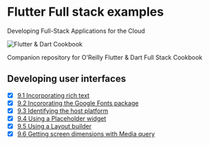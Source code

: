 
# Flutter Full stack examples

Developing Full-Stack Applications for the Cloud

![Flutter & Dart Cookbook](https://github.com/rosera/flutter-and-dart-cookbook/blob/main/images/flutter-dart-cookbook-sml.png "Flutter & Dart Cookbook")

Companion repository for O'Reilly Flutter & Dart Full Stack Cookbook

## Developing user interfaces 

- [x] [9.1 Incorporating rich text](https://github.com/rosera/flutter-and-dart-cookbook/blob/main/ch09/ex9-1.md)
- [x] [9.2 Incororating the Google Fonts package](https://github.com/rosera/flutter-and-dart-cookbook/blob/main/ch09/ex9-2.md)
- [x] [9.3 Identifying the host platform](https://github.com/rosera/flutter-and-dart-cookbook/blob/main/ch09/ex9-3.md)
- [x] [9.4 Using a Placeholder widget](https://github.com/rosera/flutter-and-dart-cookbook/blob/main/ch09/ex9-4.md)
- [x] [9.5 Using a Layout builder](https://github.com/rosera/flutter-and-dart-cookbook/blob/main/ch09/ex9-5.md)
- [x] [9.6 Getting screen dimensions with Media query](https://github.com/rosera/flutter-and-dart-cookbook/blob/main/ch09/ex9-6.md)
